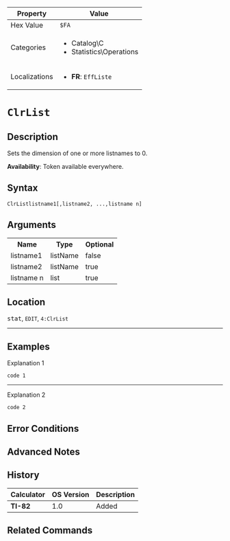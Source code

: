 | Property      | Value |
|---------------|-------|
| Hex Value     | `$FA`|
| Categories    | <ul><li>Catalog\C</li><li>Statistics\Operations</li></ul> |
| Localizations | <ul><li><b>FR</b>: `EffListe `</li></ul> |

# `ClrList `

## Description
Sets the dimension of one or more listnames to 0.


<b>Availability</b>: Token available everywhere.

## Syntax
`ClrListlistname1[,listname2, ...,listname n]`

## Arguments
<table>
<tr><th>Name</th><th>Type</th><th>Optional</th></tr>

<tr><td>listname1</td><td>listName</td><td>false</td></tr>

<tr><td>listname2</td><td>listName</td><td>true</td></tr>

<tr><td>listname n</td><td>list</td><td>true</td></tr>

</table>

## Location
<kbd>stat</kbd>, `EDIT`, `4:ClrList`
<hr>

## Examples

Explanation 1
```ti-basic
code 1
```
---
Explanation 2
```ti-basic
code 2
```

## Error Conditions


## Advanced Notes


## History
| Calculator | OS Version | Description |
|------------|------------|-------------|
| <b>TI-82</b> | 1.0 | Added

## Related Commands

    